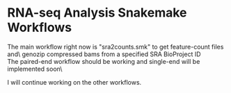 # RNA-seq Analysis Snakemake Workflows
The main workflow right now is "sra2counts.smk" to get feature-count files and\ 
genozip compressed bams from a specified SRA BioProject ID\
The paired-end workflow should be working and single-end will be implemented soon\

I will continue working on the other workflows.
